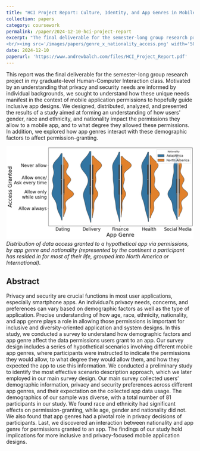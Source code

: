 ```yaml
---
title: "HCI Project Report: Culture, Identity, and App Genres in Mobile Application Permission Decisions"
collection: papers
category: coursework
permalink: /paper/2024-12-10-hci-project-report
excerpt: "The final deliverable for the semester-long group research project in my graduate-level Human-Computer Interaction class. Motivated by an understanding that privacy and security needs are informed by individual backgrounds, we sought to understand how these unique needs manifest in the context of mobile application permissions to hopefully guide inclusive app designs. We designed, analyzed, and presented the results of a study aimed at forming an understanding of how users' gender, race and ethnicity, and nationality impact the permissions they allow to a mobile app, and to what degree they allowed these permissions. In addition, we explored how app genres interact with these demographic factors to affect permission-granting. 
<br/><img src='/images/papers/genre_x_nationality_access.png' width='50%' height='50%'>"
date: 2024-12-10
paperurl: 'https://www.andrewbalch.com/files/HCI_Project_Report.pdf'
---
```

This report was the final deliverable for the semester-long group research project in my graduate-level Human-Computer Interaction class. Motivated by an understanding that privacy and security needs are informed by individual backgrounds, we sought to understand how these unique needs manifest in the context of mobile application permissions to hopefully guide inclusive app designs. We designed, distributed, analyzed, and presented the results of a study aimed at forming an understanding of how users' gender, race and ethnicity, and nationality impact the permissions they allow to a mobile app, and to what degree they allowed these permissions. In addition, we explored how app genres interact with these demographic factors to affect permission-granting.

![image](/images/papers/genre_x_nationality_access.png)
*Distribution of data access granted to a hypothetical app via permissions, by app genre and nationality (represented by the continent a participant has resided in for most of their life, grouped into North America or International).*

## Abstract

Privacy and security are crucial functions in most user applications,
especially smartphone apps. An individual’s privacy needs, concerns, and preferences can vary based on demographic factors as
well as the type of application. Precise understanding of how age,
race, ethnicity, nationality, and app genre plays a role in allowing
those permissions is important for inclusive and diversity-oriented
application and system designs. In this study, we conducted a survey
to understand how demographic factors and app genre affect the
data permissions users grant to an app. Our survey design includes
a series of hypothetical scenarios involving different mobile app
genres, where participants were instructed to indicate the permissions they would allow, to what degree they would allow them, and
how they expected the app to use this information. We conducted
a preliminary study to identify the most effective scenario description approach, which we later employed in our main survey design.
Our main survey collected users’ demographic information, privacy and security preferences across different app genres, and their
expectation on the collected app data usage. The demographics of
our sample was diverse, with a total number of 81 participants in
our study. We found race and ethnicity had significant effects on
permission-granting, while age, gender and nationality did not. We
also found that app genres had a pivotal role in privacy decisions of
participants. Last, we discovered an interaction between nationality
and app genre for permissions granted to an app. The findings of
our study hold implications for more inclusive and privacy-focused
mobile application designs.
